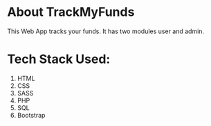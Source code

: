# About TrackMyFunds
This Web App tracks your funds. It has two modules user and admin.


# Tech Stack Used:
1. HTML
2. CSS
3. SASS
4. PHP
5. SQL
6. Bootstrap